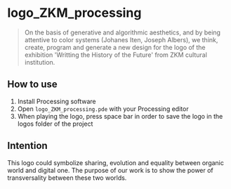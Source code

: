 # logo_ZKM_processing
> On the basis of generative and algorithmic aesthetics, and by being attentive to color systems (Johanes Iten, Joseph Albers), we think, create, program and generate a new design for the logo of the exhibition 'Writting the History of the Future' from ZKM cultural institution.

## How to use
1. Install Processing software 
2. Open `logo_ZKM_processing.pde` with your Processing editor
3. When playing the logo, press space bar in order to save the logo in the logos folder of the project

## Intention
This logo could symbolize sharing, evolution and equality between organic world and digital one. The purpose of our work is to show the power of transversality between these two worlds.

